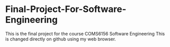 # Final-Project-For-Software-Engineering
This is the final project for the course COMS6156 Software Engineering
This is changed directly on github using my web browser.
